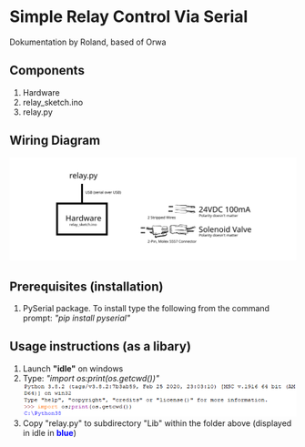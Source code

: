 # Simple Relay Control Via Serial
Dokumentation by Roland, based of Orwa

## Components
1. Hardware
2. relay_sketch.ino
3. relay.py

## Wiring Diagram
![Wiring Diagram](https://github.com/Ron-van-Doom/USB-to-Relay/blob/master/Wiring%20Diagram.svg)

## Prerequisites (installation)
1. PySerial package. To install type the following from the command prompt:
    *"pip install pyserial"*

## Usage instructions (as a libary)
1. Launch **"idle"** on windows
2. Type: *"import os:print(os.getcwd())"*
![Python Screenshot](https://github.com/Ron-van-Doom/USB-to-Relay/blob/master/Python.PNG)
3. Copy "relay.py" to subdirectory "Lib" within the folder above (displayed in idle in <b style="color:blue">blue</b>)

